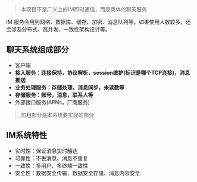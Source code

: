 
> 本项目不是广义上的IM即时通信，而是具体的聊天服务

IM 服务会用到网络、数据库、缓存、加密、消息队列等，如果使用人数较多，还会涉及分布式、高并发、一致性架构设计等。

## 聊天系统组成部分

- 客户端
- **接入服务：连接保持，协议解析，session维护(标识是哪个TCP连接)，消息推送**
- **业务处理服务：存储处理，消息同步，未读数等**
- **存储服务：账号，消息，联系人等**
- 外部接口服务(APNs，厂商服务)

> 加粗部分是本系统要实现的部分

## IM系统特性

- 实时性：保证消息实时触达
- 可靠性：不丢消息、消息不重复
- 一致性：多用户、多终端一致性
- 安全性：数据安全传输、数据安全存储、消息内容安全
